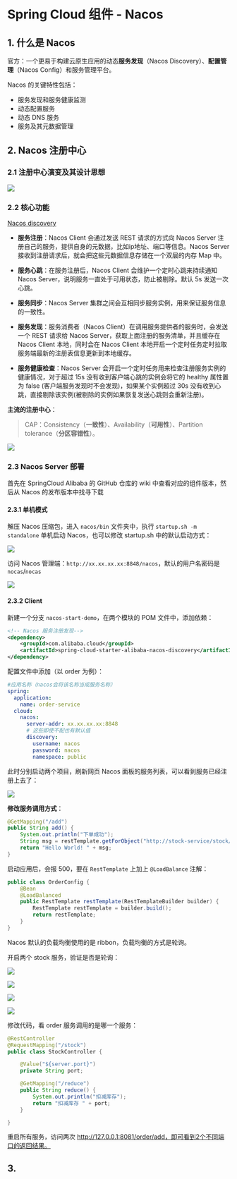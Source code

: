 # Spring Cloud 组件 - Nacos

## 1. 什么是 Nacos

官方：一个更易于构建云原生应用的动态**服务发现**（Nacos Discovery）、**配置管理**（Nacos Config）和服务管理平台。

Nacos 的关键特性包括：

- 服务发现和服务健康监测
- 动态配置服务
- 动态 DNS 服务
- 服务及其元数据管理

## 2. Nacos 注册中心

### 2.1 注册中心演变及其设计思想

![](/imgs/spring/springcloud/springcloud-nacos-1.png)

### 2.2 核心功能

[Nacos discovery](https://github.com/alibaba/spring-cloud-alibaba/wiki/Nacos-discovery)

- **服务注册**：Nacos Client 会通过发送 REST 请求的方式向 Nacos Server 注册自己的服务，提供自身的元数据，比如ip地址、端口等信息。Nacos Server 接收到注册请求后，就会把这些元数据信息存储在一个双层的内存 Map 中。

- **服务心跳**：在服务注册后，Nacos Client 会维护一个定时心跳来持续通知 Nacos Server，说明服务一直处于可用状态，防止被剔除。默认 5s 发送一次心跳。

- **服务同步**：Nacos Server 集群之间会互相同步服务实例，用来保证服务信息的一致性。

- **服务发现**：服务消费者（Nacos Client）在调用服务提供者的服务时，会发送一个 REST 请求给 Nacos Server，获取上面注册的服务清单，并且缓存在 Nacos Client 本地，同时会在 Nacos Client 本地开启一个定时任务定时拉取服务端最新的注册表信息更新到本地缓存。

- **服务健康检查**：Nacos Server 会开启一个定时任务用来检查注册服务实例的健康情况，对于超过 15s 没有收到客户端心跳的实例会将它的 healthy 属性置为 false (客户端服务发现时不会发现)，如果某个实例超过 30s 没有收到心跳，直接剔除该实例(被剔除的实例如果恢复发送心跳则会重新注册)。

**主流的注册中心**：

> CAP：Consistency（**一致性**）、Availability（**可用性**）、Partition tolerance（**分区容错性**）。

![](/imgs/spring/springcloud/springcloud-nacos-2.png)

### 2.3 Nacos Server 部署

首先在 SpringCloud Alibaba 的 GitHub 仓库的 wiki 中查看对应的组件版本，然后从 Nacos 的发布版本中找寻下载

#### 2.3.1 单机模式

解压 Nacos 压缩包，进入 `nacos/bin` 文件夹中，执行 `startup.sh -m standalone` 单机启动 Nacos，也可以修改 startup.sh 中的默认启动方式：

![](/imgs/spring/springcloud/springcloud-nacos-3.png)

访问 Nacos 管理端：`http://xx.xx.xx.xx:8848/nacos`，默认的用户名密码是 `nocas`/`nocas`

![](/imgs/spring/springcloud/springcloud-nacos-4.png)

#### 2.3.2 Client

新建一个分支 `nacos-start-demo`，在两个模块的 POM 文件中，添加依赖：

```xml
<!-- Nacos 服务注册发现-->
<dependency>
    <groupId>com.alibaba.cloud</groupId>
    <artifactId>spring-cloud-starter-alibaba-nacos-discovery</artifactId>
</dependency>
```

配置文件中添加（以 order 为例）：

```yaml
#应用名称（nacos会将该名称当成服务名称）
spring:
  application:
    name: order-service
  cloud:
    nacos:
      server-addr: xx.xx.xx.xx:8848
      # 这些即使不配也有默认值
      discovery:
        username: nacos
        password: nacos
        namespace: public
```

此时分别启动两个项目，刷新网页 Nacos 面板的服务列表，可以看到服务已经注册上去了：

![](/imgs/spring/springcloud/springcloud-nacos-5.png)

**修改服务调用方式**：

```java
@GetMapping("/add")
public String add() {
    System.out.println("下单成功");
    String msg = restTemplate.getForObject("http://stock-service/stock/reduce", String.class);
    return "Hello World! " + msg;
}
```

启动应用后，会报 500，要在 `RestTemplate` 上加上 `@LoadBalance` 注解：

```java
public class OrderConfig {
    @Bean
    @LoadBalanced
    public RestTemplate restTemplate(RestTemplateBuilder builder) {
        RestTemplate restTemplate = builder.build();
        return restTemplate;
    }
}
```

Nacos 默认的负载均衡使用的是 ribbon，负载均衡的方式是轮询。

开启两个 stock 服务，验证是否是轮询：

![](/imgs/spring/springcloud/springcloud-nacos-6.png)

![](/imgs/spring/springcloud/springcloud-nacos-7.png)

![](/imgs/spring/springcloud/springcloud-nacos-8.png)

![](/imgs/spring/springcloud/springcloud-nacos-9.png)

修改代码，看 order 服务调用的是哪一个服务：

```java
@RestController
@RequestMapping("/stock")
public class StockController {

    @Value("${server.port}")
    private String port;

    @GetMapping("/reduce")
    public String reduce() {
        System.out.println("扣减库存");
        return "扣减库存 " + port;
    }

}
```

重启所有服务，访问两次 http://127.0.0.1:8081/order/add，即可看到2个不同端口的返回结果。

## 3.







